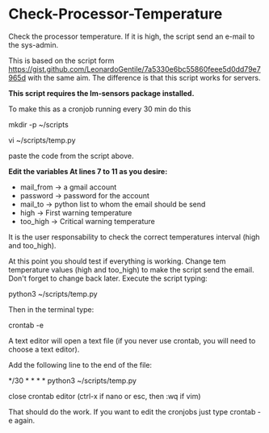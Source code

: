 # Check-Processor-Temperature

Check the processor temperature. If it is high, the script send an e-mail to the sys-admin.

This is based on the script form https://gist.github.com/LeonardoGentile/7a5330e6bc55860feee5d0dd79e7965d with the same aim. The difference is that this script works for servers.

**This script requires the lm-sensors package installed.**

To make this as a cronjob running every 30 min do this

mkdir -p ~/scripts

vi ~/scripts/temp.py

paste the code from the script above.

**Edit the variables At lines 7 to 11 as you desire:**

  * mail_from -> a gmail account
  * password -> password for the account
  * mail_to -> python list to whom the email should be send
  * high -> First warning temperature
  * too_high -> Critical warning temperature

It is the user responsability to check the correct temperatures interval (high and too_high).

At this point you should test if everything is working. Change tem temperature values (high and too_high) to make the script send the email. Don't forget to change back later. Execute the script typing:

python3 ~/scripts/temp.py

Then in the terminal type: 

crontab -e 

A text editor will open a text file (if you never use crontab, you will need to choose a text editor).

Add the following line to the end of the file:

\*/30 * * * * python3 ~/scripts/temp.py

close crontab editor (ctrl-x if nano or esc, then :wq if vim)

That should do the work. If you want to edit the cronjobs just type crontab -e again. 

